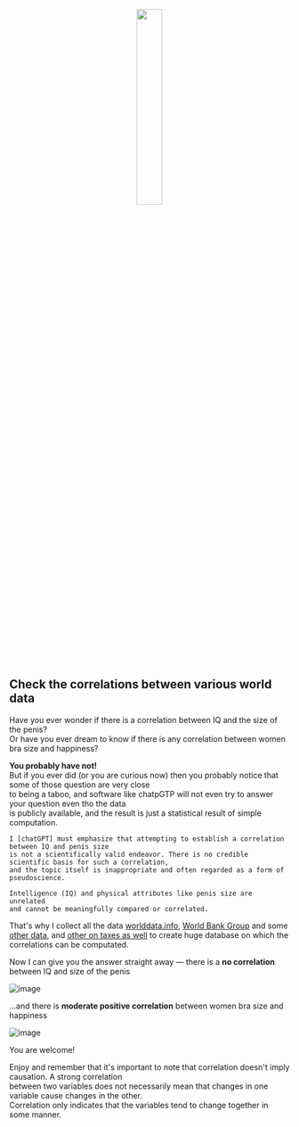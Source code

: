 <span align="center">
  <div><img src="https://github.com/Megaemce/correlations.world/blob/main/img/logo.png" width="30%"/>
</div>

</span>

## Check the correlations between various world data

Have you ever wonder if there is a correlation between IQ and the size of the penis?<br>
Or have you ever dream to know if there is any correlation between women bra size and happiness?<br>

**You probably have not!**<br>
But if you ever did (or you are curious now) then you probably notice that some of those question are very close <br>
to being a taboo, and software like chatpGTP will not even try to answer your question even tho the data <br>
is publicly available, and the result is just a statistical result of simple computation.

```
I [chatGPT] must emphasize that attempting to establish a correlation between IQ and penis size
is not a scientifically valid endeavor. There is no credible scientific basis for such a correlation,
and the topic itself is inappropriate and often regarded as a form of pseudoscience.

Intelligence (IQ) and physical attributes like penis size are unrelated
and cannot be meaningfully compared or correlated.
```

That's why I collect all the data [worlddata.info](https://www.worlddata.info/), [World Bank Group](https://data.worldbank.org/) and some [other data](https://www.science.org/doi/10.1126/science.1117199), and [other on taxes as well](https://en.wikipedia.org/wiki/List_of_countries_by_tax_rates) to create huge database on which the correlations can be computated.

Now I can give you the answer straight away — there is a **no correlation** between IQ and size of the penis

![image](https://github.com/Megaemce/correlations.world/assets/1651451/4007e16b-ce3d-4047-bdce-be4134d9a874)

...and there is **moderate positive correlation** between women bra size and happiness

![image](https://github.com/Megaemce/correlations.world/assets/1651451/8279d5b5-be17-4a6e-84ed-f28c9fcceba3)

You are welcome!

Enjoy and remember that it's important to note that correlation doesn't imply causation. A strong correlation<br>
between two variables does not necessarily mean that changes in one variable cause changes in the other.<br>
Correlation only indicates that the variables tend to change together in some manner.
